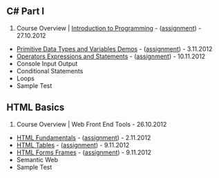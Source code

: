 ## C# Part I

1. Course Overview | [Introduction to Programming](TelerikAcademy/blob/master/csharppart1/1.IntroductionToProgramming) - ([assignment](TelerikAcademy/blob/master/html-basics/1.IntroductionToProgramming/README.md)) - 27.10.2012
* [Primitive Data Types and Variables Demos](TelerikAcademy/blob/master/csharppart1/2.PrimitiveDataTypesAndVariables) - ([assignment](TelerikAcademy/blob/master/html-basics/2.PrimitiveDataTypesAndVariables/README.md)) - 3.11.2012
* [Operators Expressions and Statements](TelerikAcademy/blob/master/csharppart1/3.OperatorsExpressionsAndStatements) - ([assignment](TelerikAcademy/blob/master/html-basics/3.OperatorsExpressionsAndStatements/README.md)) - 10.11.2012
* Console Input Output
* Conditional Statements
* Loops
* Sample Test

## HTML Basics

1. Course Overview | Web Front End Tools - 26.10.2012
* [HTML Fundamentals](TelerikAcademy/blob/master/html-basics/2.HTMLFundamentals) - ([assignment](TelerikAcademy/blob/master/html-basics/2.HTMLFundamentals/README.md)) - 2.11.2012
* [HTML Tables](TelerikAcademy/blob/master/html-basics/3.HTMLTables) - ([assignment](TelerikAcademy/blob/master/html-basics/3.HTMLTables/README.md)) - 9.11.2012
* [HTML Forms Frames](TelerikAcademy/blob/master/html-basics/4.HTMLFormsFrames) - ([assignment](TelerikAcademy/blob/master/html-basics/4.HTMLFormsFrames/README.md)) - 9.11.2012
* Semantic Web
* Sample Test
